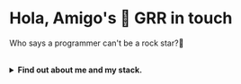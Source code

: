 <h1>Hola, Amigo's 👋 GRR in touch</h1>
<p>Who says a programmer can't be a rock star?🎸</p></br>

<details>
<summary><b>Find out about me and my stack.</b></summary>
</br>

![Header](https://capsule-render.vercel.app/api?type=waving&color=0:FF5F6D,100:FFC371&height=250&section=header&text=Welcome&fontSize=60&animation=fadeIn&fontAlignY=40)

## 🚀 About me
 

<section>
  <h2>Technology and tools</h2>
  
  <h3>Programming languages</h3>
  <img src="https://cdn.jsdelivr.net/gh/devicons/devicon/icons/python/python-original.svg" width="50" height="50"/>
  <img src="https://cdn.jsdelivr.net/gh/devicons/devicon/icons/javascript/javascript-original.svg" width="50" height="50"/>
  <img src="https://cdn.jsdelivr.net/gh/devicons/devicon/icons/typescript/typescript-original.svg" width="50" height="50"/>
  <img src="https://cdn.jsdelivr.net/gh/devicons/devicon/icons/php/php-original.svg" width="50" height="50"/>

  <h3>Frontend</h3>
  <img src="https://cdn.jsdelivr.net/gh/devicons/devicon/icons/react/react-original.svg" width="50" height="50"/>
  <img src="https://cdn.jsdelivr.net/gh/devicons/devicon/icons/vuejs/vuejs-original.svg" width="50" height="50"/>
  <img src="https://cdn.jsdelivr.net/gh/devicons/devicon/icons/nextjs/nextjs-original.svg" width="50" height="50"/>
  <img src="https://cdn.jsdelivr.net/gh/devicons/devicon/icons/tailwindcss/tailwindcss-original.svg" width="50" height="50"/>
  <img src="https://cdn.jsdelivr.net/gh/devicons/devicon/icons/jquery/jquery-original.svg" width="50" height="50"/>
  <img src="https://cdn.jsdelivr.net/gh/devicons/devicon/icons/bootstrap/bootstrap-original.svg" width="50" height="50"/>

  <h3>Backend</h3>
  <img src="https://cdn.jsdelivr.net/gh/devicons/devicon/icons/nodejs/nodejs-original.svg" width="50" height="50"/>
  <img src="https://cdn.jsdelivr.net/gh/devicons/devicon/icons/express/express-original.svg" width="50" height="50"/>
  <img src="https://cdn.jsdelivr.net/gh/devicons/devicon/icons/django/django-plain.svg" width="50" height="50"/>
  <img src="https://cdn.jsdelivr.net/gh/devicons/devicon/icons/fastapi/fastapi-original.svg" width="50" height="50"/>

  <h3>Databases</h3>
  <img src="https://cdn.jsdelivr.net/gh/devicons/devicon/icons/postgresql/postgresql-original.svg" width="50" height="50"/>
  <img src="https://cdn.jsdelivr.net/gh/devicons/devicon/icons/mysql/mysql-original.svg" width="50" height="50"/>
  <img src="https://cdn.jsdelivr.net/gh/devicons/devicon/icons/sqlite/sqlite-original.svg" width="50" height="50"/>
  <img src="https://cdn.jsdelivr.net/gh/devicons/devicon/icons/mongodb/mongodb-original.svg" width="50" height="50"/>

  <h3>Tools</h3>
  <img src="https://cdn.jsdelivr.net/gh/devicons/devicon/icons/vscode/vscode-original.svg" width="50" height="50"/>
  <img src="https://cdn.jsdelivr.net/gh/devicons/devicon/icons/linux/linux-original.svg" width="50" height="50"/>
  <img src="https://cdn.jsdelivr.net/gh/devicons/devicon/icons/docker/docker-original.svg" width="50" height="50"/>
  <img src="https://discord.js.org/static/logo.svg" width="50" height="50"/>
  <img src="https://img.icons8.com/?size=100&id=63306&format=svg&color=000000" width="50" height="50"/>
  <img src="https://cdn.jsdelivr.net/gh/devicons/devicon/icons/tensorflow/tensorflow-original.svg" width="50" height="50"/>
  <img src="https://cdn.jsdelivr.net/gh/devicons/devicon/icons/vite/vite-original.svg" width="50" height="50"/>
  <img src="https://cdn.jsdelivr.net/gh/devicons/devicon/icons/npm/npm-original-wordmark.svg" width="50" height="50"/>
  <img src="https://cdn.jsdelivr.net/gh/devicons/devicon/icons/git/git-original.svg" width="50" height="50"/>
  <img src="https://cdn.jsdelivr.net/gh/devicons/devicon/icons/github/github-original.svg" width="50" height="50"/>
  <img src="https://cdn.jsdelivr.net/gh/devicons/devicon/icons/figma/figma-original.svg" width="50" height="50"/>
  <img src="https://cdn.jsdelivr.net/gh/devicons/devicon/icons/illustrator/illustrator-plain.svg" width="50" height="50"/>
  <img src="https://cdn.jsdelivr.net/gh/devicons/devicon/icons/photoshop/photoshop-plain.svg" width="50" height="50"/>
  <img src="https://cdn.jsdelivr.net/gh/devicons/devicon/icons/nginx/nginx-original.svg" width="50" height="50"/>
  <img src="https://cdn.jsdelivr.net/gh/devicons/devicon/icons/apache/apache-original.svg" width="50" height="50"/>

  <h3>What I am learning now</h3>
  <img src="https://cdn.jsdelivr.net/gh/devicons/devicon/icons/cplusplus/cplusplus-original.svg" width="50" height="50"/>
  <img src="https://cdn.jsdelivr.net/gh/devicons/devicon/icons/go/go-original.svg" width="50" height="50"/>
  <img src="https://cdn.jsdelivr.net/gh/devicons/devicon/icons/electron/electron-original.svg" width="50" height="50"/>
  <img src="https://cdn.jsdelivr.net/gh/devicons/devicon/icons/prisma/prisma-original.svg" width="50" height="50"/>
  <img src="https://nestjs.com/logo-small-gradient.d792062c.svg" width="50" height="50"/>
  <img src="https://cdn.jsdelivr.net/gh/devicons/devicon/icons/java/java-original.svg" width="50" height="50"/>
  <img src="https://cdn.jsdelivr.net/gh/devicons/devicon/icons/csharp/csharp-original.svg" width="50" height="50"/>
</section>



## 📊 My GitHub stats

![GitHub stats](https://github-readme-stats.vercel.app/api?username=GammaGRR&show_icons=true&theme=tokyonight)

## My Top Language's

![Top Langs](https://github-readme-stats.vercel.app/api/top-langs/?username=GammaGRR&layout=compact&theme=tokyonight)

## 📈 Activity

<img src="https://github-readme-activity-graph.vercel.app/graph?username=GammaGRR&theme=tokyo-night" width="85%">

![Footer](https://capsule-render.vercel.app/api?type=waving&color=gradient&height=120&section=footer)


</details>
